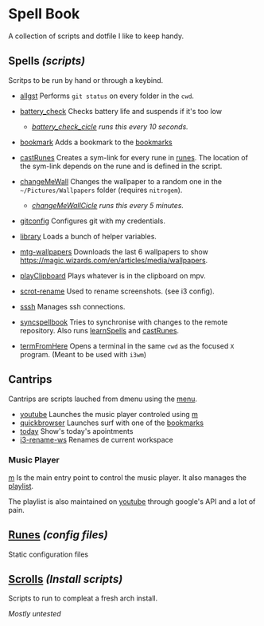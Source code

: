 # Spell Book
 A collection of scripts and dotfile I like to keep handy.

## Spells *(scripts)*
Scritps to be run by hand or through a keybind.
- [allgst](./spells/allgst.spell) Performs `git status` on every folder in the `cwd`.
- [battery_check](./spells/battery_check.spell) Checks battery life and suspends if it's too
  low
    - *[battery_check_cicle](./spells/battery_check_cicle.spell) runs this every 10 seconds.*
- [bookmark](./spells/bookmark.spell) Adds a bookmark to the [bookmarks](./library/bookmarks)
- [castRunes](./castRunes.sh) Creates a sym-link for every rune in
  [runes](runes/). The location of the sym-link depends on the rune and is
  defined in the script.
- [changeMeWall](./spells/changeMeWall.spell) Changes the wallpaper to a random one in the
  `~/Pictures/Wallpapers` folder (requires `nitrogem`).
    - *[changeMeWallCicle](./spells/changeMeWallCicle.spell) runs this every 5 minutes.*
- [gitconfig](./spells/gitconfig.spell) Configures git with my credentials.
- [library](./spells/library.spell) Loads a bunch of helper variables.

- [mtg-wallpapers](./spells/mtg-wallpapers.spell) Downloads the last 6 wallpapers to show
  https://magic.wizards.com/en/articles/media/wallpapers.
- [playClipboard](./spells/playClipboard.spell) Plays whatever is in the clipboard on mpv.
- [scrot-rename](./spells/scrot-rename.spell) Used to rename screenshots. (see i3 config).
- [sssh](./spells/sssh.spell) Manages ssh connections.
- [syncspellbook](./spells/syncspellbook.spell) Tries to synchronise with changes to the
  remote repository. Also runs [learnSpells](./learnSpells.sh)
  and [castRunes](./castRunes.sh).
- [termFromHere](./spells/termFromHere.spell) Opens a terminal in the same `cwd` as the focused `X`
  program. (Meant to be used with `i3wm`)

## Cantrips
Cantrips are scripts lauched from dmenu using the [menu](./cantrips/menu.sh).
- [youtube](./cantrips/youtube.sh) Launches the music player controled using [m](./spells/m.spell)
- [quickbrowser](./cantrips/quickbrowser.sh) Launches surf with one of the [bookmarks](./library/bookmarks)
- [today](./cantrips/today.sh) Show's today's apointments
- [i3-rename-ws](./cantrips/i3-rename-ws.sh) Renames de current workspace

### Music Player
[m](./spells/m.spell) Is the main entry point to control the music player. It also manages the
[playlist](./library/playlist).

The playlist is also maintained on [youtube](https://www.youtube.com/playlist?list=PLMlpz9TVZoe-T8GsEJwWC9DyBPWso-TU3)
through google's API and a lot of pain.

## [Runes](./runes) *(config files)*
Static configuration files

## [Scrolls](./scrolls) *(Install scripts)*
Scripts to run to compleat a fresh arch install.

*Mostly untested*
